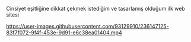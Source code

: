 Cinsiyet eşitliğine dikkat çekmek istediğim ve tasarlamış olduğum ilk web sitesi

https://user-images.githubusercontent.com/93129910/236147125-83f7f072-9f4f-453e-9d91-e6c38ea01404.mp4


